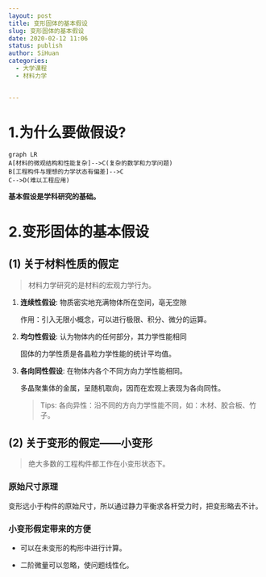 ```yaml
---
layout: post
title: 变形固体的基本假设 
slug: 变形固体的基本假设
date: 2020-02-12 11:06
status: publish
author: SiHuan
categories: 
  - 大学课程
  - 材料力学


---
```


# 1.为什么要做假设?

```mermaid
graph LR
A[材料的微观结构和性能复杂]-->C(复杂的数学和力学问题)
B[工程构件与理想的力学状态有偏差]-->C
C-->D(难以工程应用)
```

**基本假设是学科研究的基础。**



# 2.变形固体的基本假设

## (1) 关于材料性质的假定

> 材料力学研究的是材料的宏观力学行为。

1. **连续性假设**: 物质密实地充满物体所在空间，亳无空隙

   作用：引入无限小概念，可以进行极限、积分、微分的运算。

2. **均匀性假设**: 认为物体内的任何部分，其力学性能相同

   固体的力学性质是各晶粒力学性能的统计平均值。

3. **各向同性假设**: 在物体内各个不同方向力学性能相同。

   多晶聚集体的金属，呈随机取向，因而在宏观上表现为各向同性。

   > Tips: 各向异性：沿不同的方向力学性能不同，如：木材、胶合板、竹子。

## (2) 关于变形的假定——小变形

> 绝大多数的工程构件都工作在小变形状态下。

### 原始尺寸原理

变形远小于构件的原始尺寸，所以通过静力平衡求各杆受力时，把变形略去不计。

### 小变形假定带来的方便

- 可以在未变形的构形中进行计算。

- 二阶微量可以忽略，使问题线性化。

